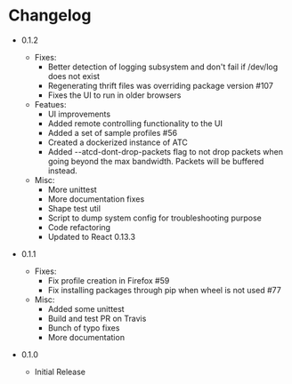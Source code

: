 # Changelog

* 0.1.2
    * Fixes:
        * Better detection of logging subsystem and don't fail if /dev/log does not exist
        * Regenerating thrift files was overriding package version #107
        * Fixes the UI to run in older browsers
    * Featues:
        * UI improvements
        * Added remote controlling functionality to the UI
        * Added a set of sample profiles #56
        * Created a dockerized instance of ATC
        * Added --atcd-dont-drop-packets flag to not drop packets when going beyond the max bandwidth. Packets will be buffered instead.
    * Misc:
        * More unittest
        * More documentation fixes
        * Shape test util
        * Script to dump system config for troubleshooting purpose
        * Code refactoring
        * Updated to React 0.13.3

* 0.1.1
    * Fixes:
        * Fix profile creation in Firefox #59
        * Fix installing packages through pip when wheel is not used #77
    * Misc:
        * Added some unittest
        * Build and test PR on Travis
        * Bunch of typo fixes
        * More documentation

* 0.1.0
    * Initial Release
